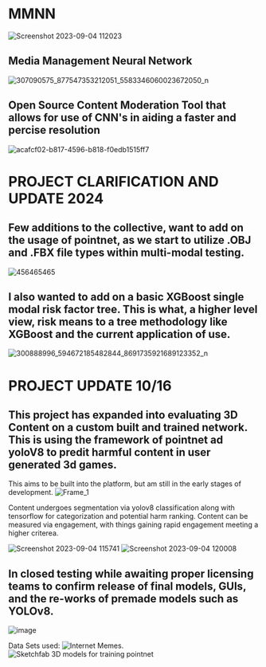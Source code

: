 # MMNN
![Screenshot 2023-09-04 112023](https://github.com/connorrutt/MMNN/assets/117954511/1e9f274b-1b48-4c0d-9af2-e083663a5068)

## Media Management Neural Network
![307090575_877547353212051_5583346060023672050_n](https://github.com/connorrutt/MMNN/assets/117954511/faae676c-d73c-4cfd-9e60-b51b70c43814)

## Open Source Content Moderation Tool that allows for use of CNN's in aiding a faster and percise resolution
![acafcf02-b817-4596-b818-f0edb1515ff7](https://github.com/connorrutt/MMNN/assets/117954511/0b6c40f0-03a0-470a-80df-26de019a4328)

# PROJECT CLARIFICATION AND UPDATE 2024
## Few additions to the collective, want to add on the usage of pointnet, as we start to utilize .OBJ and .FBX file types within multi-modal testing.

![456465465](https://github.com/connorrutt/MMNN/assets/117954511/3420c513-d25e-4ef3-a99f-44c830ba9f52)


## I also wanted to add on a basic XGBoost single modal risk factor tree. This is what, a higher level view, risk means to a tree methodology like XGBoost and the current application of use. 

![300888996_594672185482844_8691735921689123352_n](https://github.com/connorrutt/MMNN/assets/117954511/b423f844-7dbb-499d-95df-bbd649f1fc69)

# PROJECT UPDATE 10/16
## This project has expanded into evaluating 3D Content on a custom built and trained network. This is using the framework of pointnet ad yoloV8 to predit harmful content in user generated 3d games. 

This aims to be built into the platform, but am still in the early stages of development. 
![Frame_1](https://github.com/connorrutt/MMNN/assets/117954511/274b215f-896e-4f44-b8c8-395539ee0f34)



Content undergoes segmentation via yolov8 classification along with tensorflow for categorization and potential harm ranking. Content can be measured via engagement, with things gaining rapid engagement meeting a higher criterea. 

![Screenshot 2023-09-04 115741](https://github.com/connorrutt/MMNN/assets/117954511/f09c67e5-578d-4216-a11b-ea2937d157b7)
![Screenshot 2023-09-04 120008](https://github.com/connorrutt/MMNN/assets/117954511/7b723e23-1f13-4048-91cc-3e4e8379bee9)


## In closed testing while awaiting proper licensing teams to confirm release of final models, GUIs, and the re-works of premade models such as YOLOv8.

![image](https://github.com/connorrutt/MMNN/assets/117954511/8bdc70f5-94c0-4ac7-8b14-f7d4b8e4aa86)

Data Sets used: 
![Internet Memes](https://www.kaggle.com/datasets/williamscott701/memotion-dataset-7k).
![Sketchfab 3D models for training pointnet](https://sketchfab.com/mayacoco/collections/baby-mall-78bd54bfb20e49f9b75253a86207dfca) 
